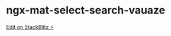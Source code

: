 # ngx-mat-select-search-vauaze

[Edit on StackBlitz ⚡️](https://stackblitz.com/edit/ngx-mat-select-search-vauaze)